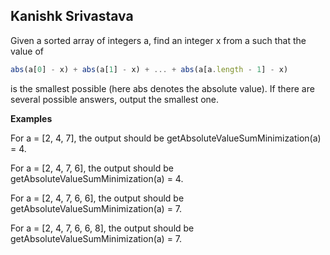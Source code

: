 ##

## Kanishk Srivastava

Given a sorted array of integers a, find an integer x from a such that the value of

```javascript
abs(a[0] - x) + abs(a[1] - x) + ... + abs(a[a.length - 1] - x)
```

is the smallest possible (here abs denotes the absolute value). If there are several possible answers, output the smallest one.

**Examples**

For a = [2, 4, 7], the output should be getAbsoluteValueSumMinimization(a) = 4.

For a = [2, 4, 7, 6], the output should be getAbsoluteValueSumMinimization(a) = 4.

For a = [2, 4, 7, 6, 6], the output should be getAbsoluteValueSumMinimization(a) = 7.

For a = [2, 4, 7, 6, 6, 8], the output should be getAbsoluteValueSumMinimization(a) = 7.
